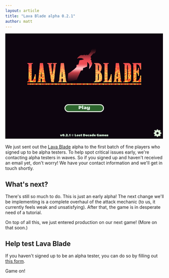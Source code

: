```yaml
---
layout: article
title: "Lava Blade alpha 0.2.1"
author: matt
---
```

<div class="full-frame">
	<a href="http://goo.gl/3Iaku">
		<img alt="Lava Blade" src="/media/images/posts/lava_blade/title.png">
	</a>
</div>

We just sent out the [Lava Blade][1] alpha to the first batch of fine players who signed up to be alpha testers. To help spot critical issues early, we're contacting alpha testers in waves. So if you signed up and haven't received an email yet, don't worry! We have your contact information and we'll get in touch shortly.

## What's next?

There's still so much to do. This is just an early alpha! The next change we'll be implementing is a complete overhaul of the attack mechanic (to us, it currently feels weak and unsatisfying). After that, the game is in desperate need of a tutorial.

On top of all this, we just entered production on our next game! (More on that soon.)

## Help test Lava Blade

If you haven't signed up to be an alpha tester, you can do so by filling out [this form][2].

Game on!

[1]: http://www.lavablade.com/
[2]: http://goo.gl/3Iaku
